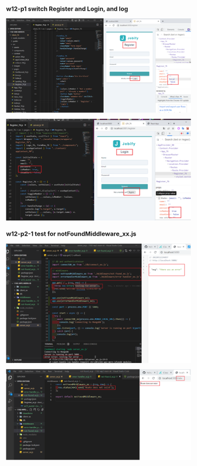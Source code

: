 ### w12-p1 switch Register and Login, and log

![](./w12-p1-1.png)

![](./w12-p1-2.png)

### w12-p2-1 test for notFoundMiddleware_xx.js 

![](./w12-p2-1.png)

![](./w12-p2-2.png)